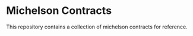 # Michelson Contracts

This repository contains a collection of michelson contracts for reference. 
